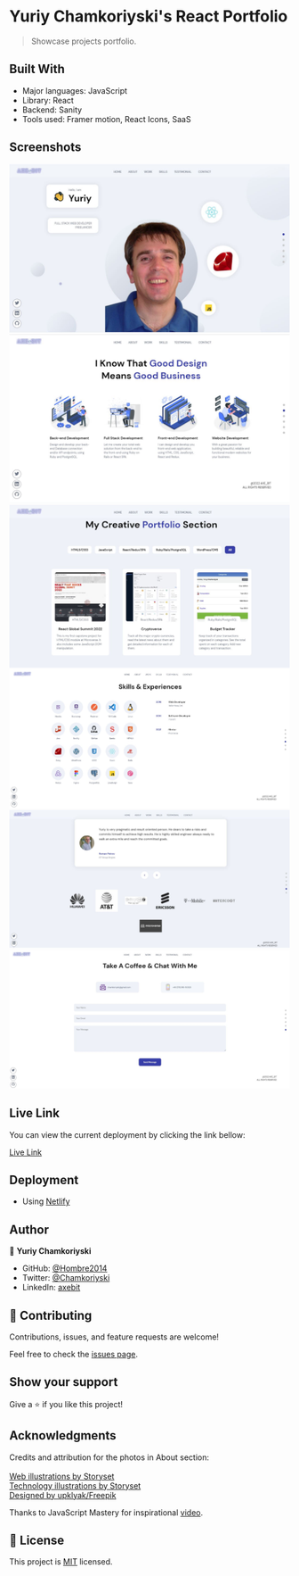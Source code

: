 # Yuriy Chamkoriyski's React Portfolio

> Showcase projects portfolio.

## Built With

- Major languages: JavaScript
- Library: React
- Backend: Sanity
- Tools used: Framer motion, React Icons, SaaS

## Screenshots

![Header](src/assets/Demo_1.jpg)
![About](src/assets/Demo_2.jpg)
![Work](src/assets/Demo_3.jpg)
![Skills](src/assets/Demo_4.jpg)
![Testimonials](src/assets/Demo_5.jpg)
![Contact](src/assets/Demo_6.jpg)

## Live Link

You can view the current deployment by clicking the link bellow:

[Live Link](https://yuriy-portfolio.netlify.app/)

## Deployment

- Using [Netlify](https://netlify.com)

## Author

👤 **Yuriy Chamkoriyski**

- GitHub: [@Hombre2014](https://github.com/Hombre2014)
- Twitter: [@Chamkoriyski](https://twitter.com/Chamkoriyski)
- LinkedIn: [axebit](https://linkedin.com/in/axebit)

## 🤝 Contributing

Contributions, issues, and feature requests are welcome!

Feel free to check the [issues page](https://github.com/Hombre2014/My-React-Portfolio/issues).

## Show your support

Give a ⭐️ if you like this project!

## Acknowledgments

Credits and attribution for the photos in About section:</br>
</br>
[Web illustrations by Storyset](https://storyset.com/web)</br>
[Technology illustrations by Storyset](https://storyset.com/technology)</br>
[Designed by upklyak/Freepik](https://www.freepik.com)</br>

Thanks to JavaScript Mastery for inspirational [video](https://www.youtube.com/watch?v=3HNyXCPDQ7Q).

## 📝 License

This project is [MIT](./license.md) licensed.
